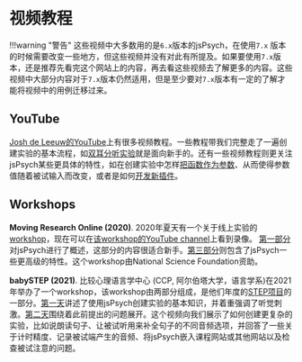 # 视频教程

!!!warning "警告"
    这些视频中大多数用的是`6.x`版本的jsPsych，在使用`7.x` 版本的时候需要改变一些地方，但这些视频并没有对此有所提及。如果要使用`7.x`版本，还是推荐先看完这个网站上的内容，再去看这些视频去了解更多的内容。这些视频中大部分内容对于`7.x`版本仍然适用，但是至少要对`7.x`版本有一定的了解才能将视频中的用例迁移过来。

## YouTube

[Josh de Leeuw的YouTube](https://www.youtube.com/playlist?list=PLnfo1lBY1P2Mf_o6rV5wiqqn92Mw3UTGh)上有很多视频教程。一些教程带我们完整走了一遍创建实验的基本流程，如[双耳分听实验](https://www.youtube.com/playlist?list=PLnfo1lBY1P2Mf_o6rV5wiqqn92Mw3UTGh)就是面向新手的。还有一些视频教程则更关注jsPsych某些更具体的特性，如在创建实验中怎样[把函数作为参数](https://www.youtube.com/watch?v=8-j2aAZ_iOk&list=PLnfo1lBY1P2Mf_o6rV5wiqqn92Mw3UTGh&index=5)、从而使得参数值随着被试输入而改变，或者是如何[开发新插件](https://www.youtube.com/watch?v=XQcsFwAmbiw&list=PLnfo1lBY1P2Mf_o6rV5wiqqn92Mw3UTGh&index=4)。

## Workshops

**Moving Research Online (2020)**. 2020年夏天有一个关于线上实验的[workshop](https://www.movingresearchonline.info)，现在可以在[该workshop的YouTube channel](https://www.youtube.com/channel/UCBZ5F1UysHWlplUNDRwbsWA)上看到录像。 [第一部分](https://www.youtube.com/watch?v=BuhfsIFRFe8)对jsPsych进行了概述，这部分的内容很适合新手。[第三部分](https://www.youtube.com/watch?v=LP7o0iAALik)则包含了jsPsych一些更高级的特性。这个workshop由National Science Foundation资助。

**babySTEP (2021)**. 比较心理语言学中心 (CCP, 阿尔伯塔大学，语言学系)在2021年举办了一个workshop，该workshop由两部分组成，是他们年度的[STEP项目](https://ccp.artsrn.ualberta.ca/portfolio/step/)的一部分。[第一天](https://drive.google.com/file/d/1_bd_Tz1IoyGaZzuPoR_Qb6Rtd5wg4t4D/view?usp=drive_web)讲述了使用jsPsych创建实验的基本知识，并着重强调了听觉刺激。[第二天](https://drive.google.com/file/d/1dIw1xIVY1lCHwFKGRaUnWMguwHfdkbGK/view?usp=drive_web)围绕着此前提出的问题展开。这个视频向我们展示了如何创建更复杂的实验，比如说朗读句子、让被试听用来补全句子的不同音频选项，并回答了一些关于计时精度、记录被试端产生的音频、将jsPsych嵌入课程网站或其他网站以及检查被试注意的问题。